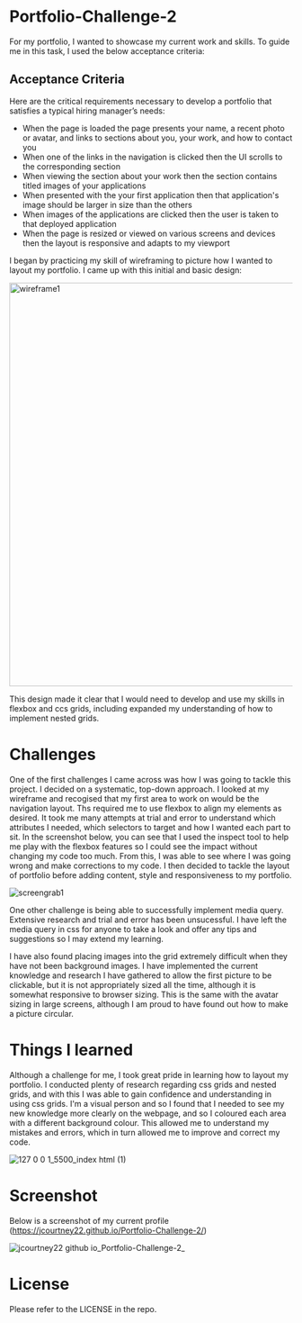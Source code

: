 # Portfolio-Challenge-2

For my portfolio, I wanted to showcase my current work and skills. To guide me in this task, I used the below acceptance criteria:

## Acceptance Criteria

Here are the critical requirements necessary to develop a portfolio that satisfies a typical hiring manager’s needs:

* When the page is loaded the page presents your name, a recent photo or avatar, and links to sections about you, your work, and how to contact you
* When one of the links in the navigation is clicked then the UI scrolls to the corresponding section
* When viewing the section about your work then the section contains titled images of your applications
* When presented with the your first application then that application's image should be larger in size than the others
* When images of the applications are clicked then the user is taken to that deployed application
* When the page is resized or viewed on various screens and devices then the layout is responsive and adapts to my viewport

I began by practicing my skill of wireframing to picture how I wanted to layout my portfolio. I came up with this initial and basic design:

<img width="717" alt="wireframe1" src="https://user-images.githubusercontent.com/115502589/198709588-9edd4a95-f95e-4dfd-aa77-31e45a662577.PNG">

This design made it clear that I would need to develop and use my skills in flexbox and ccs grids, including expanded my understanding of how to implement nested grids.

# Challenges 
 
One of the first challenges I came across was how I was going to tackle this project. I decided on a systematic, top-down approach. I looked at my wireframe and recogised that my first area to work on would be the navigation layout. Ths required me to use flexbox to align my elements as desired. It took me many attempts at trial and error to understand which attributes I needed, which selectors to target and how I wanted each part to sit. In the screenshot below, you can see that I used the inspect tool to help me play with the flexbox features so I could see the impact without changing my code too much. From this, I was able to see where I was going wrong and make corrections to my code. I then decided to tackle the layout of portfolio before adding content, style and responsiveness to my portfolio.

![screengrab1](https://user-images.githubusercontent.com/115502589/198709836-103a41c9-a73e-4cd1-b6da-333c1316d3b9.png)

One other challenge is being able to successfully implement media query. Extensive research and trial and error has been unsucessful. I have left the media query in css for anyone to take a look and offer any tips and suggestions so I may extend my learning.

I have also found placing images into the grid extremely difficult when they have not been background images. I have implemented the current knowledge and research I have gathered to allow the first picture to be clickable, but it is not appropriately sized all the time, although it is somewhat responsive to browser sizing. This is the same with the avatar sizing in large screens, although I am proud to have found out how to make a picture circular.


# Things I learned

Although a challenge for me, I took great pride in learning how to layout my portfolio. I conducted plenty of research regarding css grids and nested grids, and with this I was able to gain confidence and understanding in using css grids. I'm a visual person and so I found that I needed to see my new knowledge more clearly on the webpage, and so I coloured each area with a different background colour. This allowed me to understand my mistakes and errors, which in turn allowed me to improve and correct my code.

 ![127 0 0 1_5500_index html (1)](https://user-images.githubusercontent.com/115502589/198712087-dc25cae6-803b-4f09-9554-85a4dfe083af.png)
 
 # Screenshot

Below is a screenshot of my current profile (https://jcourtney22.github.io/Portfolio-Challenge-2/)

![jcourtney22 github io_Portfolio-Challenge-2_](https://user-images.githubusercontent.com/115502589/199356802-db783597-ed19-434d-8a7e-9867a382a0a0.png)


# License
  
Please refer to the LICENSE in the repo.
